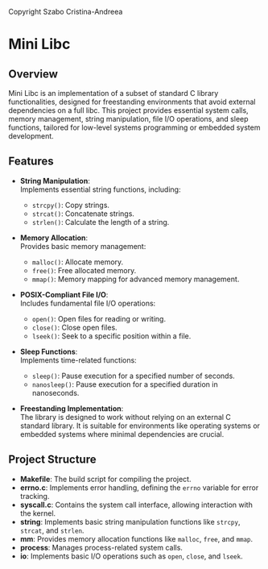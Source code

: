 Copyright Szabo Cristina-Andreea
# Mini Libc

## Overview

Mini Libc is an implementation of a subset of standard C library functionalities, designed for freestanding environments that avoid external dependencies on a full libc. This project provides essential system calls, memory management, string manipulation, file I/O operations, and sleep functions, tailored for low-level systems programming or embedded system development.

## Features

- **String Manipulation**:  
  Implements essential string functions, including:
  - `strcpy()`: Copy strings.
  - `strcat()`: Concatenate strings.
  - `strlen()`: Calculate the length of a string.

- **Memory Allocation**:  
  Provides basic memory management:
  - `malloc()`: Allocate memory.
  - `free()`: Free allocated memory.
  - `mmap()`: Memory mapping for advanced memory management.

- **POSIX-Compliant File I/O**:  
  Includes fundamental file I/O operations:
  - `open()`: Open files for reading or writing.
  - `close()`: Close open files.
  - `lseek()`: Seek to a specific position within a file.

- **Sleep Functions**:  
  Implements time-related functions:
  - `sleep()`: Pause execution for a specified number of seconds.
  - `nanosleep()`: Pause execution for a specified duration in nanoseconds.

- **Freestanding Implementation**:  
  The library is designed to work without relying on an external C standard library. It is suitable for environments like operating systems or embedded systems where minimal dependencies are crucial.

## Project Structure

- **Makefile**: The build script for compiling the project.
- **errno.c**: Implements error handling, defining the `errno` variable for error tracking.
- **syscall.c**: Contains the system call interface, allowing interaction with the kernel.
- **string**: Implements basic string manipulation functions like `strcpy`, `strcat`, and `strlen`.
- **mm**: Provides memory allocation functions like `malloc`, `free`, and `mmap`.
- **process**: Manages process-related system calls.
- **io**: Implements basic I/O operations such as `open`, `close`, and `lseek`.

